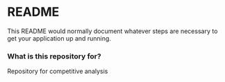 # README #

This README would normally document whatever steps are necessary to get your application up and running.

### What is this repository for? ###

Repository for competitive analysis





